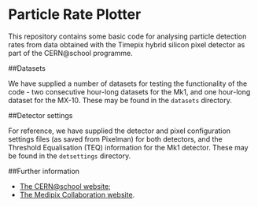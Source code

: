 Particle Rate Plotter
=====================

This repository contains some basic code for analysing
particle detection rates from data obtained with the
Timepix hybrid silicon pixel detector as part of the
CERN@school programme.

##Datasets

We have supplied a number of datasets for testing the functionality of the
code - two consecutive hour-long datasets for the Mk1, and one
hour-long dataset for the MX-10. These may be found in the
`datasets` directory.

##Detector settings

For reference, we have supplied the detector and pixel configuration
settings files (as saved from Pixelman) for both detectors,
and the Threshold Equalisation (TEQ) information for the Mk1 detector.
These may be found in the `detsettings` directory.

##Further information

* [The CERN@school website](http://cernatschool.web.cern.ch);
* [The Medipix Collaboration website](http://medipix.web.cern.ch).
